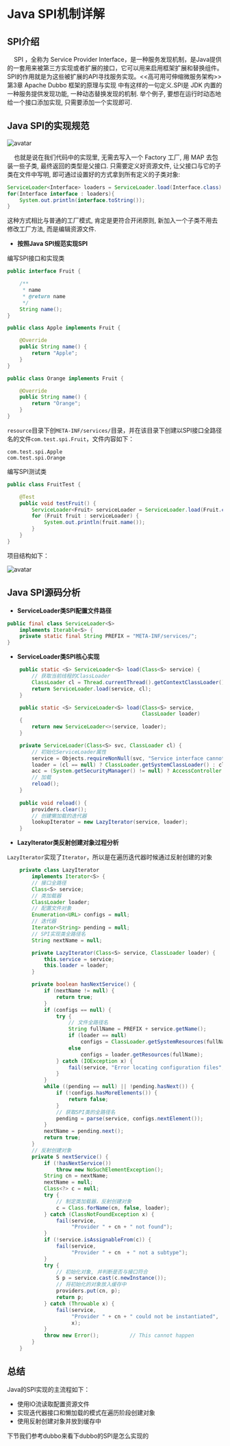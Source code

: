 # Java SPI机制详解 <!-- {docsify-ignore-all} -->

## SPI介绍

&nbsp; &nbsp; SPI ，全称为 Service Provider Interface，是一种服务发现机制，是Java提供的一套用来被第三方实现或者扩展的接口，它可以用来启用框架扩展和替换组件。 SPI的作用就是为这些被扩展的API寻找服务实现。<<高可用可伸缩微服务架构>> 第3章 Apache Dubbo 框架的原理与实现 中有这样的一句定义.SPI是 JDK 内置的一种服务提供发现功能, 一种动态替换发现的机制. 举个例子, 要想在运行时动态地给一个接口添加实现, 只需要添加一个实现即可.

## Java SPI的实现规范

![avatar](../../../_media/image/structure/javaspi.jpg) 


&nbsp; &nbsp; 也就是说在我们代码中的实现里, 无需去写入一个 Factory 工厂, 用 MAP 去包装一些子类, 最终返回的类型是父接口. 只需要定义好资源文件, 让父接口与它的子类在文件中写明, 即可通过设置好的方式拿到所有定义的子类对象:

```java
ServiceLoader<Interface> loaders = ServiceLoader.load(Interface.class)
for(Interface interface : loaders){
	System.out.println(interface.toString());
}
```
这种方式相比与普通的工厂模式, 肯定是更符合开闭原则, 新加入一个子类不用去修改工厂方法, 而是编辑资源文件.

- **按照Java SPI规范实现SPI**

编写SPI接口和实现类
```java
public interface Fruit {

    /**
     * name
     * @return name
     */
    String name();
}

public class Apple implements Fruit {

    @Override
    public String name() {
        return "Apple";
    }
}

public class Orange implements Fruit {

    @Override
    public String name() {
        return "Orange";
    }
}
```

`resource`目录下创`META-INF/services/`目录，并在该目录下创建以SPI接口全路径名的文件`com.test.spi.Fruit`，文件内容如下：
```
com.test.spi.Apple
com.test.spi.Orange
```

编写SPI测试类

```java
public class FruitTest {

    @Test
    public void testFruit() {
        ServiceLoader<Fruit> serviceLoader = ServiceLoader.load(Fruit.class);
        for (Fruit fruit : serviceLoader) {
            System.out.println(fruit.name());
        }
    }
}
```

项目结构如下：

![avatar](../../../_media/image/java/spi/project-1.jpg) 

## Java SPI源码分析

- **ServiceLoader类SPI配置文件路径**

```java
public final class ServiceLoader<S>
    implements Iterable<S> {
    private static final String PREFIX = "META-INF/services/";
}
```

- **ServiceLoader类SPI核心实现**

``` java
    public static <S> ServiceLoader<S> load(Class<S> service) {
        // 获取当前线程的ClassLoader
        ClassLoader cl = Thread.currentThread().getContextClassLoader();
        return ServiceLoader.load(service, cl);
    }

    public static <S> ServiceLoader<S> load(Class<S> service,
                                            ClassLoader loader)
    {
        return new ServiceLoader<>(service, loader);
    }

    private ServiceLoader(Class<S> svc, ClassLoader cl) {
        // 初始化ServiceLoader属性
        service = Objects.requireNonNull(svc, "Service interface cannot be null");
        loader = (cl == null) ? ClassLoader.getSystemClassLoader() : cl;
        acc = (System.getSecurityManager() != null) ? AccessController.getContext() : null;
        // 加载
        reload();
    }
     
    public void reload() {
        providers.clear();
        // 创建懒加载的迭代器
        lookupIterator = new LazyIterator(service, loader);
    }
```

- **LazyIterator类反射创建对象过程分析**

`LazyIterator`实现了`Iterator`，所以是在遍历迭代器时候通过反射创建的对象

```java
    private class LazyIterator
        implements Iterator<S> {
        // 接口全路径
        Class<S> service;
        // 类加载器
        ClassLoader loader;
        // 配置文件对象
        Enumeration<URL> configs = null;
        // 迭代器
        Iterator<String> pending = null;
        // SPI实现类全路径名
        String nextName = null;

        private LazyIterator(Class<S> service, ClassLoader loader) {
            this.service = service;
            this.loader = loader;
        }

        private boolean hasNextService() {
            if (nextName != null) {
                return true;
            }
            if (configs == null) {
                try {
                    // 文件全路径名
                    String fullName = PREFIX + service.getName();
                    if (loader == null)
                        configs = ClassLoader.getSystemResources(fullName);
                    else
                        configs = loader.getResources(fullName);
                } catch (IOException x) {
                    fail(service, "Error locating configuration files", x);
                }
            }
            while ((pending == null) || !pending.hasNext()) {
                if (!configs.hasMoreElements()) {
                    return false;
                }
                // 获取SPI类的全路径名
                pending = parse(service, configs.nextElement());
            }
            nextName = pending.next();
            return true;
        }
        // 反射创建对象
        private S nextService() {
            if (!hasNextService())
                throw new NoSuchElementException();
            String cn = nextName;
            nextName = null;
            Class<?> c = null;
            try {
                // 制定类加载器，反射创建对象
                c = Class.forName(cn, false, loader);
            } catch (ClassNotFoundException x) {
                fail(service,
                     "Provider " + cn + " not found");
            }
            if (!service.isAssignableFrom(c)) {
                fail(service,
                     "Provider " + cn  + " not a subtype");
            }
            try {
                // 初始化对象, 并判断是否与接口符合
                S p = service.cast(c.newInstance());
                // 将初始化的对象放入缓存中
                providers.put(cn, p);
                return p;
            } catch (Throwable x) {
                fail(service,
                     "Provider " + cn + " could not be instantiated",
                     x);
            }
            throw new Error();          // This cannot happen
        }
    }
```

## 总结

Java的SPI实现的主流程如下：
- 使用IO流读取配置资源文件
- 实现迭代器接口和懒加载的模式在遍历阶段创建对象
- 使用反射创建对象并放到缓存中

下节我们参考dubbo来看下dubbo的SPI是怎么实现的